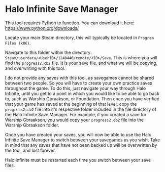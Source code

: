 # Halo Infinite Save Manager

This tool requires Python to function. You can download it here: https://www.python.org/downloads/

Locate your main Steam directory, this will typically be located in `Program Files (x86)`.

Navigate to this folder within the directory: `Steam/userdata/<UserID>/1240440/remote/<ID>/Save`. This is where you will find the `progress2.cb2` file. It is your save file, and what we will be copying, and overwriting with this tool.

I do not provide any saves with this tool, as savegames cannot be shared between two people. So you will have to create your own practice saves throughout the game. To do this, just navigate your way through Halo Infinite, until you get to a point in which you would like to be able to go back to, such as Warship Gbraakson, or Foundation. Then once you have verified that your game has saved at the beginning of that level, copy the `progress2.cb2` file into it's respective folder included in the file directory of the Halo Infinite Save Manager. For example, if you created a save for Warship Gbraakson, you would copy your `progress2.cb2` file into the Warship Gbraakson folder.

Once you have created your saves, you will now be able to use the Halo Infinite Save Manager to switch between your savegames as you wish. Take in mind that any saves that have not been backed up will be overwritten by the tool, and lost forever.

Halo Infinite must be restarted each time you switch between your save files.
